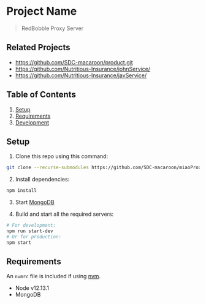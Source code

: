 # Project Name

> RedBobble Proxy Server

## Related Projects

  - https://github.com/SDC-macaroon/product.git
  - https://github.com/Nutritious-Insurance/johnService/
  - https://github.com/Nutritious-Insurance/javService/

## Table of Contents

1. [Setup](#Setup)
1. [Requirements](#requirements)
1. [Development](#development)

## Setup

1. Clone this repo using this command:
```bash
git clone --recurse-submodules https://github.com/SDC-macaroon/miaoProxy.git
```
2. Install dependencies:
```bash
npm install
```
3. Start [MongoDB](https://docs.mongodb.com/manual/installation/)

4. Build and start all the required servers:
```bash
# For development:
npm run start-dev
# Or for production:
npm start
```

## Requirements

An `nvmrc` file is included if using [nvm](https://github.com/creationix/nvm).

- Node v12.13.1
- MongoDB
